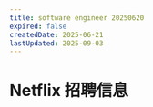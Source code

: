 ```yaml
---
title: software engineer 20250620
expired: false
createdDate: 2025-06-21
lastUpdated: 2025-09-03
---
```


# Netflix 招聘信息

<JobPostingTable job-posting-json-path="netflix/data/software-engineer-20250620.json" />
